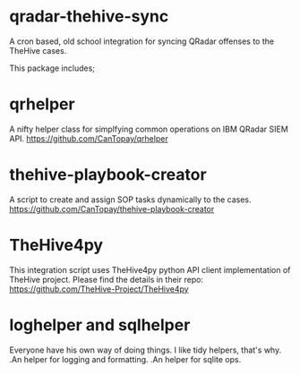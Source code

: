 # qradar-thehive-sync
A cron based, old school integration for syncing QRadar offenses to the TheHive cases.

This package includes;

# qrhelper
A nifty helper class for simplfying common operations on IBM QRadar SIEM API.
https://github.com/CanTopay/qrhelper

# thehive-playbook-creator
A script to create and assign SOP tasks dynamically to the cases.
https://github.com/CanTopay/thehive-playbook-creator

# TheHive4py
This integration script uses TheHive4py python API client implementation of TheHive project.
Please find the details in their repo: https://github.com/TheHive-Project/TheHive4py

# loghelper and sqlhelper
Everyone have his own way of doing things. I like tidy helpers, that's why.
.An helper for logging and formatting.
.An helper for sqlite ops.
